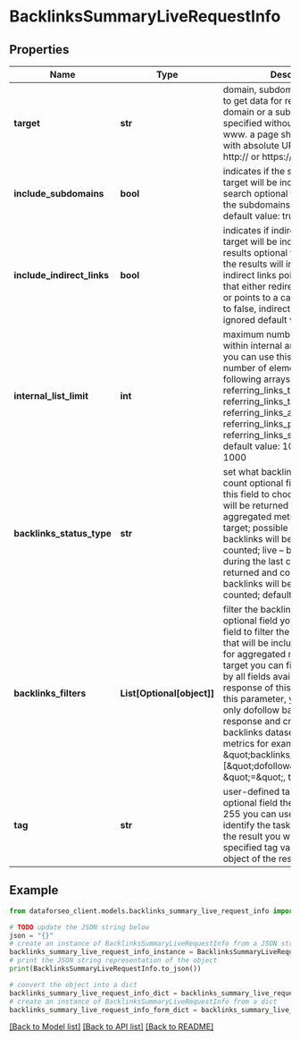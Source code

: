 # BacklinksSummaryLiveRequestInfo


## Properties

Name | Type | Description | Notes
------------ | ------------- | ------------- | -------------
**target** | **str** | domain, subdomain or webpage to get data for required field a domain or a subdomain should be specified without https:// and www. a page should be specified with absolute URL (including http:// or https://) | [optional] 
**include_subdomains** | **bool** | indicates if the subdomains of the target will be included in the search optional field if set to false, the subdomains will be ignored default value: true | [optional] 
**include_indirect_links** | **bool** | indicates if indirect links to the target will be included in the results optional field if set to true, the results will include data on indirect links pointing to a page that either redirects to the target, or points to a canonical page if set to false, indirect links will be ignored default value: true | [optional] 
**internal_list_limit** | **int** | maximum number of elements within internal arrays optional field you can use this field to limit the number of elements within the following arrays: referring_links_tld referring_links_types referring_links_attributes referring_links_platform_types referring_links_semantic_locations default value: 10 maximum value: 1000 | [optional] 
**backlinks_status_type** | **str** | set what backlinks to return and count optional field you can use this field to choose what backlinks will be returned and used for aggregated metrics for your target; possible values: all – all backlinks will be returned and counted; live – backlinks found during the last check will be returned and counted; lost – lost backlinks will be returned and counted; default value: live | [optional] 
**backlinks_filters** | **List[Optional[object]]** | filter the backlinks of your target optional field you can use this field to filter the initial backlinks that will be included in the dataset for aggregated metrics for your target you can filter the backlinks by all fields available in the response of this endpoint using this parameter, you can include only dofollow backlinks in the response and create a flexible backlinks dataset to calculate the metrics for example: \&quot;backlinks_filters\&quot;: [\&quot;dofollow\&quot;, \&quot;&#x3D;\&quot;, true] | [optional] 
**tag** | **str** | user-defined task identifier optional field the character limit is 255 you can use this parameter to identify the task and match it with the result you will find the specified tag value in the data object of the response | [optional] 

## Example

```python
from dataforseo_client.models.backlinks_summary_live_request_info import BacklinksSummaryLiveRequestInfo

# TODO update the JSON string below
json = "{}"
# create an instance of BacklinksSummaryLiveRequestInfo from a JSON string
backlinks_summary_live_request_info_instance = BacklinksSummaryLiveRequestInfo.from_json(json)
# print the JSON string representation of the object
print(BacklinksSummaryLiveRequestInfo.to_json())

# convert the object into a dict
backlinks_summary_live_request_info_dict = backlinks_summary_live_request_info_instance.to_dict()
# create an instance of BacklinksSummaryLiveRequestInfo from a dict
backlinks_summary_live_request_info_form_dict = backlinks_summary_live_request_info.from_dict(backlinks_summary_live_request_info_dict)
```
[[Back to Model list]](../README.md#documentation-for-models) [[Back to API list]](../README.md#documentation-for-api-endpoints) [[Back to README]](../README.md)



